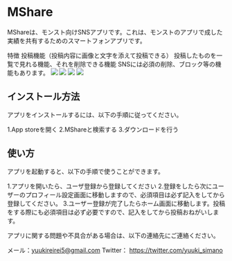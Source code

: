# MShare
MShareは、モンスト向けSNSアプリです。これは、モンストのアプリで成した実績を共有するためのスマートフォンアプリです。

特徴
投稿機能（投稿内容に画像と文字を添えて投稿できる）
投稿したものを一覧で見れる機能、それを削除できる機能
SNSには必須の削除、ブロック等の機能もあります。
![](https://storage.googleapis.com/zenn-user-upload/de9e42d57851-20230509.png)
![](https://storage.googleapis.com/zenn-user-upload/224b606dd86d-20230509.png)
![](https://storage.googleapis.com/zenn-user-upload/ab804809fade-20230509.png)
![](https://storage.googleapis.com/zenn-user-upload/a5da8f4ac42a-20230509.png)

## インストール方法
アプリをインストールするには、以下の手順に従ってください。

1.App storeを開く
2.MShareと検索する
3.ダウンロードを行う

## 使い方
アプリを起動すると、以下の手順で使うことができます。

1.アプリを開いたら、ユーザ登録から登録してください
2.登録をしたら次にユーザーのプロフィール設定画面に移動しますので、必須項目は必ず記入をしてから登録してください。
3.ユーザー登録が完了したらホーム画面に移動します。投稿をする際にも必須項目は必ず必要ですので、記入をしてから投稿おねがいします。

アプリに関する問題や不具合がある場合は、以下の連絡先にご連絡ください。

メール：yuukireirei5@gmail.com
Twitter： https://twitter.com/yuuki_simano
